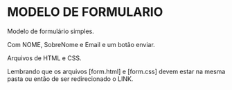 # MODELO DE FORMULARIO

Modelo de formulário simples.

Com NOME, SobreNome e Email e um botão enviar.

Arquivos de HTML e CSS.

Lembrando que os arquivos [form.html] e [form.css] devem estar na mesma pasta ou então de ser redirecionado o LINK.

<link rel="stylesheet" type="text/css" href="form.css" media="screen">
